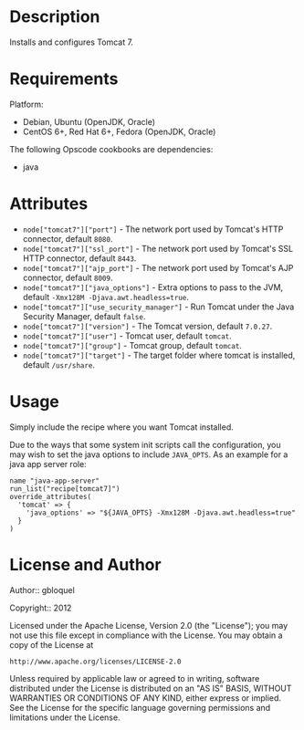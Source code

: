 Description
===========

Installs and configures Tomcat 7.

Requirements
============

Platform:

* Debian, Ubuntu (OpenJDK, Oracle)
* CentOS 6+, Red Hat 6+, Fedora (OpenJDK, Oracle)

The following Opscode cookbooks are dependencies:

* java

Attributes
==========

* `node["tomcat7"]["port"]` - The network port used by Tomcat's HTTP connector, default `8080`.
* `node["tomcat7"]["ssl_port"]` - The network port used by Tomcat's SSL HTTP connector, default `8443`.
* `node["tomcat7"]["ajp_port"]` - The network port used by Tomcat's AJP connector, default `8009`.
* `node["tomcat7"]["java_options"]` - Extra options to pass to the JVM, default `-Xmx128M -Djava.awt.headless=true`.
* `node["tomcat7"]["use_security_manager"]` - Run Tomcat under the Java Security Manager, default `false`.
* `node["tomcat7"]["version"]` - The Tomcat version, default `7.0.27`.
* `node["tomcat7"]["user"]` - Tomcat user, default `tomcat`.
* `node["tomcat7"]["group"]` - Tomcat group, default `tomcat`.
* `node["tomcat7"]["target"]` - The target folder where tomcat is installed, default `/usr/share`.

Usage
=====

Simply include the recipe where you want Tomcat installed.

Due to the ways that some system init scripts call the configuration,
you may wish to set the java options to include `JAVA_OPTS`. As an
example for a java app server role:

    name "java-app-server"
    run_list("recipe[tomcat7]")
    override_attributes(
      'tomcat' => {
        'java_options' => "${JAVA_OPTS} -Xmx128M -Djava.awt.headless=true"
      }
    )

License and Author
==================

Author:: gbloquel

Copyright:: 2012

Licensed under the Apache License, Version 2.0 (the "License");
you may not use this file except in compliance with the License.
You may obtain a copy of the License at

    http://www.apache.org/licenses/LICENSE-2.0

Unless required by applicable law or agreed to in writing, software
distributed under the License is distributed on an "AS IS" BASIS,
WITHOUT WARRANTIES OR CONDITIONS OF ANY KIND, either express or implied.
See the License for the specific language governing permissions and
limitations under the License.